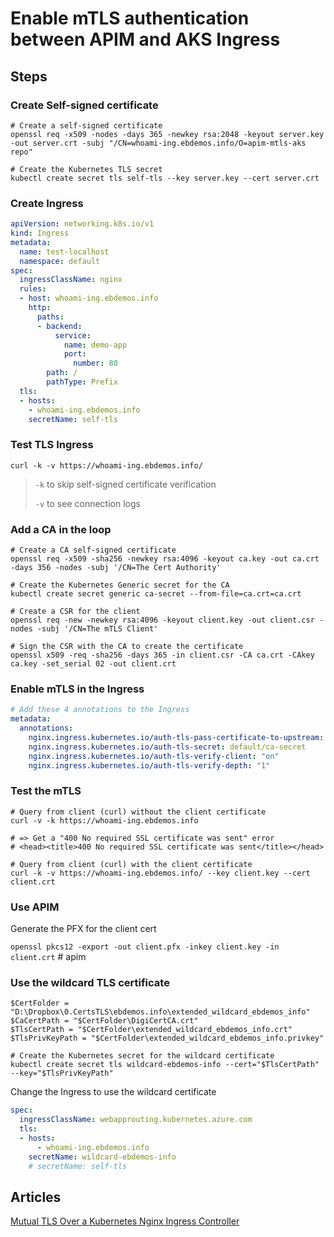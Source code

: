 # Enable mTLS authentication between APIM and AKS Ingress



## Steps

### Create Self-signed certificate

```pwsh
# Create a self-signed certificate
openssl req -x509 -nodes -days 365 -newkey rsa:2048 -keyout server.key -out server.crt -subj "/CN=whoami-ing.ebdemos.info/O=apim-mtls-aks repo"

# Create the Kubernetes TLS secret
kubectl create secret tls self-tls --key server.key --cert server.crt
```

### Create Ingress

```yaml
apiVersion: networking.k8s.io/v1
kind: Ingress
metadata:
  name: test-localhost
  namespace: default
spec:
  ingressClassName: nginx
  rules:
  - host: whoami-ing.ebdemos.info
    http:
      paths:
      - backend:
          service:
            name: demo-app
            port:
              number: 80
        path: /
        pathType: Prefix
  tls:
  - hosts:
    - whoami-ing.ebdemos.info
    secretName: self-tls
```

### Test TLS Ingress

```pwsh
curl -k -v https://whoami-ing.ebdemos.info/
```

> `-k` to skip self-signed certificate verification
>
> `-v` to see connection logs

### Add a CA in the loop

```pwsh
# Create a CA self-signed certificate
openssl req -x509 -sha256 -newkey rsa:4096 -keyout ca.key -out ca.crt -days 356 -nodes -subj '/CN=The Cert Authority'

# Create the Kubernetes Generic secret for the CA
kubectl create secret generic ca-secret --from-file=ca.crt=ca.crt

# Create a CSR for the client
openssl req -new -newkey rsa:4096 -keyout client.key -out client.csr -nodes -subj '/CN=The mTLS Client'

# Sign the CSR with the CA to create the certificate
openssl x509 -req -sha256 -days 365 -in client.csr -CA ca.crt -CAkey ca.key -set_serial 02 -out client.crt
```

### Enable mTLS in the Ingress

```yaml
# Add these 4 annotations to the Ingress
metadata:
  annotations:
    nginx.ingress.kubernetes.io/auth-tls-pass-certificate-to-upstream: "true"
    nginx.ingress.kubernetes.io/auth-tls-secret: default/ca-secret
    nginx.ingress.kubernetes.io/auth-tls-verify-client: "on"
    nginx.ingress.kubernetes.io/auth-tls-verify-depth: "1"
```

### Test the mTLS

```pwsh
# Query from client (curl) without the client certificate
curl -v -k https://whoami-ing.ebdemos.info

# => Get a "400 No required SSL certificate was sent" error
# <head><title>400 No required SSL certificate was sent</title></head>

# Query from client (curl) with the client certificate
curl -k -v https://whoami-ing.ebdemos.info/ --key client.key --cert client.crt
```

### Use APIM

Generate the PFX for the client cert

`openssl pkcs12 -export -out client.pfx -inkey client.key -in client.crt` # apim


### Use the wildcard TLS certificate

```pwsh
$CertFolder = "D:\Dropbox\0.CertsTLS\ebdemos.info\extended_wildcard_ebdemos_info"
$CaCertPath = "$CertFolder\DigiCertCA.crt"
$TlsCertPath = "$CertFolder\extended_wildcard_ebdemos_info.crt"
$TlsPrivKeyPath = "$CertFolder\extended_wildcard_ebdemos_info.privkey"

# Create the Kubernetes secret for the wildcard certificate
kubectl create secret tls wildcard-ebdemos-info --cert="$TlsCertPath" --key="$TlsPrivKeyPath"
```

Change the Ingress to use the wildcard certificate

```yaml
spec:
  ingressClassName: webapprouting.kubernetes.azure.com
  tls:
  - hosts:
      - whoami-ing.ebdemos.info
    secretName: wildcard-ebdemos-info
    # secretName: self-tls
```





## Articles

[Mutual TLS Over a Kubernetes Nginx Ingress Controller](https://earthly.dev/blog/mutual-tls-kubernetes-nginx-ingress-controller/)
